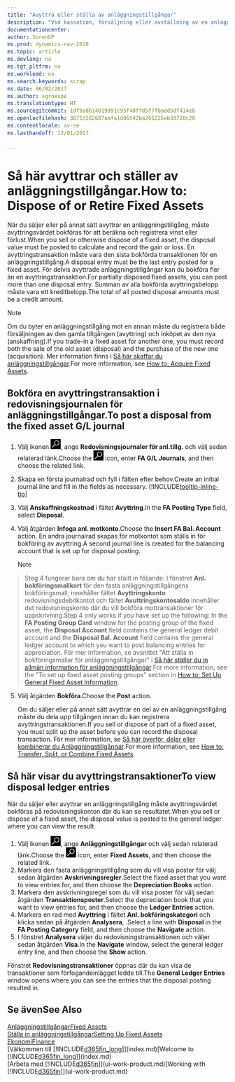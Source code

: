 ```yaml
---
title: "Avyttra eller ställa av anläggningstillgångar"
description: "Vid kassation, försäljning eller avställning av en anläggningstillgång måste du bokföra ett avyttringsvärde."
documentationcenter: 
author: SorenGP
ms.prod: dynamics-nav-2018
ms.topic: article
ms.devlang: na
ms.tgt_pltfrm: na
ms.workload: na
ms.search.keywords: scrap
ms.date: 06/02/2017
ms.author: sgroespe
ms.translationtype: HT
ms.sourcegitcommit: 1dfba8b14019991c95f40ffd5f7fbaed5df414eb
ms.openlocfilehash: 38753282687aafa1d06542ba265225eb30720c20
ms.contentlocale: sv-se
ms.lasthandoff: 12/01/2017

---
```

# <a name="how-to-dispose-of-or-retire-fixed-assets"></a><span data-ttu-id="f2a44-103">Så här avyttrar och ställer av anläggningstillgångar.</span><span class="sxs-lookup"><span data-stu-id="f2a44-103">How to: Dispose of or Retire Fixed Assets</span></span>
<span data-ttu-id="f2a44-104">När du säljer eller på annat sätt avyttrar en anläggningstillgång, måste avyttringsvärdet bokföras för att beräkna och registrera vinst eller förlust.</span><span class="sxs-lookup"><span data-stu-id="f2a44-104">When you sell or otherwise dispose of a fixed asset, the disposal value must be posted to calculate and record the gain or loss.</span></span> <span data-ttu-id="f2a44-105">En avyttringstransaktion måste vara den sista bokförda transaktionen för en anläggningstillgång.</span><span class="sxs-lookup"><span data-stu-id="f2a44-105">A disposal entry must be the last entry posted for a fixed asset.</span></span> <span data-ttu-id="f2a44-106">För delvis avyttrade anläggningstillgångar kan du bokföra fler än en avyttringstransaktion.</span><span class="sxs-lookup"><span data-stu-id="f2a44-106">For partially disposed fixed assets, you can post more than one disposal entry.</span></span> <span data-ttu-id="f2a44-107">Summan av alla bokförda avyttringsbelopp måste vara ett kreditbelopp.</span><span class="sxs-lookup"><span data-stu-id="f2a44-107">The total of all posted disposal amounts must be a credit amount.</span></span>  

> [!NOTE]  
>   <span data-ttu-id="f2a44-108">Om du byter en anläggningstillgång mot en annan måste du registrera både försäljningen av den gamla tillgången (avyttring) och inköpet av den nya (anskaffning).</span><span class="sxs-lookup"><span data-stu-id="f2a44-108">If you trade-in a fixed asset for another one, you must record both the sale of the old asset (disposal) and the purchase of the new one (acquisition).</span></span> <span data-ttu-id="f2a44-109">Mer information finns i [Så här skaffar du anläggningstillgångar](fa-how-acquire.md).</span><span class="sxs-lookup"><span data-stu-id="f2a44-109">For more information, see [How to: Acquire Fixed Assets](fa-how-acquire.md).</span></span>  

## <a name="to-post-a-disposal-from-the-fixed-asset-gl-journal"></a><span data-ttu-id="f2a44-110">Bokföra en avyttringstransaktion i redovisningsjournalen för anläggningstillgångar.</span><span class="sxs-lookup"><span data-stu-id="f2a44-110">To post a disposal from the fixed asset G/L journal</span></span>
1. <span data-ttu-id="f2a44-111">Välj ikonen ![Söka efter sida eller rapport](media/ui-search/search_small.png "ikonen Söka efter sida eller rapport"), ange **Redovisningsjournaler för anl.tillg.** och välj sedan relaterad länk.</span><span class="sxs-lookup"><span data-stu-id="f2a44-111">Choose the ![Search for Page or Report](media/ui-search/search_small.png "Search for Page or Report icon") icon, enter **FA G/L Journals**, and then choose the related link.</span></span>  
2. <span data-ttu-id="f2a44-112">Skapa en första journalrad och fyll i fälten efter behov.</span><span class="sxs-lookup"><span data-stu-id="f2a44-112">Create an initial journal line and fill in the fields as necessary.</span></span> [!INCLUDE[tooltip-inline-tip](includes/tooltip-inline-tip_md.md)]  
3. <span data-ttu-id="f2a44-113">Välj **Anskaffningskostnad** i fältet **Avyttring**.</span><span class="sxs-lookup"><span data-stu-id="f2a44-113">In the **FA Posting Type** field, select **Disposal**.</span></span>  
4. <span data-ttu-id="f2a44-114">Välj åtgärden **Infoga anl. motkonto**.</span><span class="sxs-lookup"><span data-stu-id="f2a44-114">Choose the **Insert FA Bal. Account** action.</span></span> <span data-ttu-id="f2a44-115">En andra journalrad skapas för motkontot som ställs in för bokföring av avyttring.</span><span class="sxs-lookup"><span data-stu-id="f2a44-115">A second journal line is created for the balancing account that is set up for disposal posting.</span></span>  

    > [!NOTE]  
>   <span data-ttu-id="f2a44-116">Steg 4 fungerar bara om du har ställt in följande: I fönstret **Anl. bokföringsmallkort** för den fasta anläggningstillgångens bokföringsmall, innehåller fältet **Avyttringskonto** redovisningsdebitkontot och fältet **Avuttringskontosaldo** innehåller det redovisningskonto där du vill bokföra mottransaktioner för uppskrivning.</span><span class="sxs-lookup"><span data-stu-id="f2a44-116">Step 4 only works if you have set up the following: In the **FA Posting Group Card** window for the posting group of the fixed asset, the **Disposal Account** field contains the general ledger debit account and the **Disposal Bal. Account** field contains the general ledger account to which you want to post balancing entries for appreciation.</span></span> <span data-ttu-id="f2a44-117">För mer information, se avsnittet "Att ställa in bokföringsmallar för anläggningstillgångar" i [Så här ställer du in allmän information för anläggningstillgångar](fa-how-setup-general.md).</span><span class="sxs-lookup"><span data-stu-id="f2a44-117">For more information, see the "To set up fixed asset posting groups" section in [How to: Set Up General Fixed Asset Information](fa-how-setup-general.md).</span></span>  
5. <span data-ttu-id="f2a44-118">Välj åtgärden **Bokföra**.</span><span class="sxs-lookup"><span data-stu-id="f2a44-118">Choose the **Post** action.</span></span>  

    <span data-ttu-id="f2a44-119">Om du säljer eller på annat sätt avyttrar en del av en anläggningstillgång måste du dela upp tillgången innan du kan registrera avyttringstransaktionen.</span><span class="sxs-lookup"><span data-stu-id="f2a44-119">If you sell or dispose of part of a fixed asset, you must split up the asset before you can record the disposal transaction.</span></span> <span data-ttu-id="f2a44-120">För mer information, se [Så här överför, delar eller kombinerar du Anläggningstillgångar](fa-how-trans-split-combine.md).</span><span class="sxs-lookup"><span data-stu-id="f2a44-120">For more information, see [How to: Transfer, Split, or Combine Fixed Assets](fa-how-trans-split-combine.md).</span></span>  

## <a name="to-view-disposal-ledger-entries"></a><span data-ttu-id="f2a44-121">Så här visar du avyttringstransaktioner</span><span class="sxs-lookup"><span data-stu-id="f2a44-121">To view disposal ledger entries</span></span>
<span data-ttu-id="f2a44-122">När du säljer eller avyttrar en anläggningstillgång måste avyttringsvärdet bokföras på redovisningskonton där du kan se resultatet.</span><span class="sxs-lookup"><span data-stu-id="f2a44-122">When you sell or dispose of a fixed asset, the disposal value is posted to the general ledger where you can view the result.</span></span>  

1. <span data-ttu-id="f2a44-123">Välj ikonen ![Söka efter sida eller rapport](media/ui-search/search_small.png "ikonen Söka efter sida eller rapport"), ange **Anläggningstillgångar** och välj sedan relaterad länk.</span><span class="sxs-lookup"><span data-stu-id="f2a44-123">Choose the ![Search for Page or Report](media/ui-search/search_small.png "Search for Page or Report icon") icon, enter **Fixed Assets**, and then choose the related link.</span></span>  
2. <span data-ttu-id="f2a44-124">Markera den fasta anläggningstillgång som du vill visa poster för välj sedan åtgärden **Avskrivningsregler**.</span><span class="sxs-lookup"><span data-stu-id="f2a44-124">Select the fixed asset that you want to view entries for, and then choose the **Depreciation Books** action.</span></span>  
3. <span data-ttu-id="f2a44-125">Markera den avskrivningsregel som du vill visa poster för välj sedan åtgärden **Transaktionsposter**.</span><span class="sxs-lookup"><span data-stu-id="f2a44-125">Select the depreciation book that you want to view entries for, and then choose the **Ledger Entries** action.</span></span>  
4. <span data-ttu-id="f2a44-126">Markera en rad med **Avyttring** i fältet **Anl. bokföringskategori** och klicka sedan på åtgärden **Analysera**, .</span><span class="sxs-lookup"><span data-stu-id="f2a44-126">Select a line with **Disposal** in the **FA Posting Category** field, and then choose the **Navigate** action.</span></span>  
5. <span data-ttu-id="f2a44-127">I fönstret **Analysera** väljer du redovisningstransaktionen och väljer sedan åtgärden **Visa**.</span><span class="sxs-lookup"><span data-stu-id="f2a44-127">In the **Navigate** window, select the general ledger entry line, and then choose the **Show** action.</span></span>  

<span data-ttu-id="f2a44-128">Fönstret **Redovisningstransaktioner** öppnas där du kan visa de transaktioner som förfogandeinlägget ledde till.</span><span class="sxs-lookup"><span data-stu-id="f2a44-128">The **General Ledger Entries** window opens where you can see the entries that the disposal posting resulted in.</span></span>  

## <a name="see-also"></a><span data-ttu-id="f2a44-129">Se även</span><span class="sxs-lookup"><span data-stu-id="f2a44-129">See Also</span></span>
[<span data-ttu-id="f2a44-130">Anläggningstillgångar</span><span class="sxs-lookup"><span data-stu-id="f2a44-130">Fixed Assets</span></span>](fa-manage.md)  
[<span data-ttu-id="f2a44-131">Ställa in anläggningstillgångar</span><span class="sxs-lookup"><span data-stu-id="f2a44-131">Setting Up Fixed Assets</span></span>](fa-setup.md)  
[<span data-ttu-id="f2a44-132">Ekonomi</span><span class="sxs-lookup"><span data-stu-id="f2a44-132">Finance</span></span>](finance.md)  
<span data-ttu-id="f2a44-133">[Välkommen till [!INCLUDE[d365fin_long](includes/d365fin_long_md.md)]](index.md)</span><span class="sxs-lookup"><span data-stu-id="f2a44-133">[Welcome to [!INCLUDE[d365fin_long](includes/d365fin_long_md.md)]](index.md)</span></span>  
<span data-ttu-id="f2a44-134">[Arbeta med [!INCLUDE[d365fin](includes/d365fin_md.md)]](ui-work-product.md)</span><span class="sxs-lookup"><span data-stu-id="f2a44-134">[Working with [!INCLUDE[d365fin](includes/d365fin_md.md)]](ui-work-product.md)</span></span>

